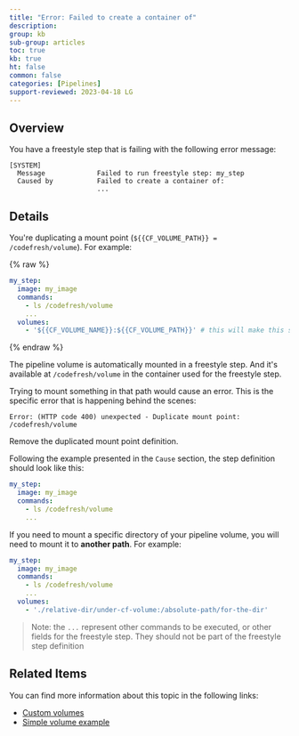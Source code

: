 ```yaml
---
title: "Error: Failed to create a container of"
description: 
group: kb
sub-group: articles
toc: true
kb: true
ht: false
common: false
categories: [Pipelines]
support-reviewed: 2023-04-18 LG
---
```


## Overview

You have a freestyle step that is failing with the following error message:

```shell
[SYSTEM]                                                                 
  Message             Failed to run freestyle step: my_step
  Caused by           Failed to create a container of:
                      ...
```

## Details

You're duplicating a mount point (`${{CF_VOLUME_PATH}} = /codefresh/volume`).
For example:

{% raw %}

```yaml
my_step:
  image: my_image
  commands:
    - ls /codefresh/volume
    ...
  volumes:
    - '${{CF_VOLUME_NAME}}:${{CF_VOLUME_PATH}}' # this will make this step fail
```

{% endraw %}

The pipeline volume is automatically mounted in a freestyle step. And it's available at `/codefresh/volume` in the container used for the freestyle step.

Trying to mount something in that path would cause an error. This is the specific error that is happening behind the scenes:

```shell
Error: (HTTP code 400) unexpected - Duplicate mount point: /codefresh/volume
```

Remove the duplicated mount point definition.

Following the example presented in the `Cause` section, the step definition should look like this:

```yaml
my_step:
  image: my_image
  commands:
    - ls /codefresh/volume
    ...
```

If you need to mount a specific directory of your pipeline volume, you will need to mount it to **another path**. For example:

```yaml
my_step:
  image: my_image
  commands:
    - ls /codefresh/volume
    ...
  volumes:
    - './relative-dir/under-cf-volume:/absolute-path/for-the-dir'
```

> Note: the `...` represent other commands to be executed, or other fields for the freestyle step. They should not be part of the freestyle step definition

## Related Items

You can find more information about this topic in the following links:

* [Custom volumes]({{site.baseurl}}/docs/pipelines/steps/freestyle/#custom-volumes)
* [Simple volume example]({{site.baseurl}}/docs/pipelines/steps/freestyle/#simple-volume-example)
